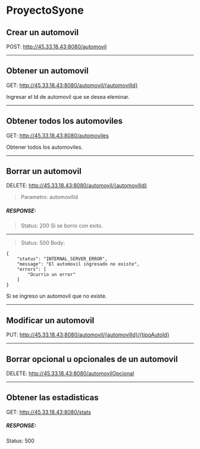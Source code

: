 # ProyectoSyone
## Crear un automovil 
POST: http://45.33.18.43:8080/automovil

***

## Obtener un automovil
GET: http://45.33.18.43:8080/automovil/{automovilId}

Ingresar el Id de automovil que se desea eleminar.

---------------------------------------------------------------------------
## Obtener todos los automoviles
GET: http://45.33.18.43:8080/automoviles

Obtener todos los automoviles.

---------------------------------------------------------------------------
## Borrar un automovil
DELETE: http://45.33.18.43:8080/automovil/{automovilId}
>Parametro: automovilId


##### RESPONSE: 
>Status: 200
Si se borro con exito.
------------------------------------------------
>Status: 500
Body:
~~~
{
    "status": "INTERNAL_SERVER_ERROR",
    "message": "El automovil ingresado no existe",
    "errors": [
        "Ocurrio un error"
    ]
}
~~~
Si se ingreso un automovil que no existe.

---------------------------------------------------------------------------
## Modificar un automovil
PUT: http://45.33.18.43:8080/automovil/{automovilId}/{tipoAutoId}

---------------------------------------------------------------------------
## Borrar opcional u opcionales de un automovil
DELETE: http://45.33.18.43:8080/automovilOpcional

---------------------------------------------------------------------------
## Obtener las estadisticas
GET: http://45.33.18.43:8080/stats
##### RESPONSE: 
Status: 500





